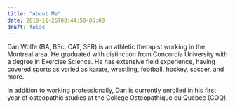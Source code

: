 ```yaml
---
title: "About Me"
date: 2018-11-26T00:44:50-05:00
draft: false
---
```


Dan Wolfe (BA, BSc, CAT, SFR) is an athletic therapist working in the Montreal area. He graduated with distinction from Concordia University with a degree in Exercise Science. He has extensive field experience, having covered sports as varied as karate, wrestling, football, hockey, soccer, and more. 

In addition to working professionally, Dan is currently enrolled in his first year of osteopathic studies at the College Osteopathique du Quebec (COQ).


